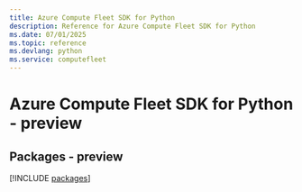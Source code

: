 ```yaml
---
title: Azure Compute Fleet SDK for Python
description: Reference for Azure Compute Fleet SDK for Python
ms.date: 07/01/2025
ms.topic: reference
ms.devlang: python
ms.service: computefleet
---
```

# Azure Compute Fleet SDK for Python - preview
## Packages - preview
[!INCLUDE [packages](compute-fleet-index.md)]